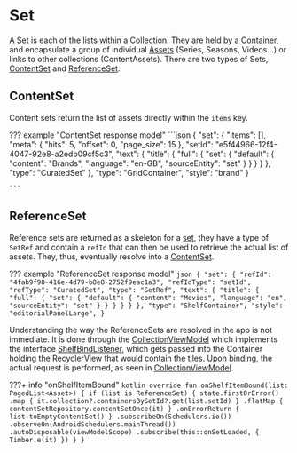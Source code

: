 # Set

A Set is each of the lists within a Collection. They are held by a [Container](../container), and encapsulate a group of individual [Assets](../asset) (Series, Seasons, Videos...) or links to other collections (ContentAssets).
There are two types of Sets, [ContentSet](#contentset) and [ReferenceSet](#referenceset).

## ContentSet

Content sets return the list of assets directly within the `items` key.

??? example "ContentSet response model"
    ```json
    {
    "set": {
        "items": [],
        "meta": {
        "hits": 5,
        "offset": 0,
        "page_size": 15
        },
        "setId": "e5f44966-12f4-4047-92e8-a2edb09cf5c3",
        "text": {
        "title": {
            "full": {
            "set": {
                "default": {
                "content": "Brands",
                "language": "en-GB",
                "sourceEntity": "set"
                }
            }
            }
        }
        },
        "type": "CuratedSet"
    },
    "type": "GridContainer",
    "style": "brand"
    }

    ```

## ReferenceSet

Reference sets are returned as a skeleton for a [set](#set), they have a type of `SetRef` and contain a `refId` that can then be used to retrieve the actual list of assets. They, thus, eventually resolve into a [ContentSet](#contentset).

??? example "ReferenceSet response model"
    ```json
    {
    "set": {
        "refId": "4fab9f98-416e-4d79-b8e8-2752f9eac1a3",
        "refIdType": "setId",
        "refType": "CuratedSet",
        "type": "SetRef",
        "text": {
        "title": {
            "full": {
            "set": {
                "default": {
                "content": "Movies",
                "language": "en",
                "sourceEntity": "set"
                }
            }
            }
        }
        }
    },
    "type": "ShelfContainer",
    "style": "editorialPanelLarge",
    }
    ```

Understanding the way the ReferenceSets are resolved in the app is not immediate. It is done through the [CollectionViewModel](https://github.bamtech.co/Android/Dmgz/blob/development/features/collections/src/main/java/com/bamtechmedia/dominguez/collections/CollectionViewModelImpl.kt) which implements the interface [ShelfBindListener](https://github.bamtech.co/Android/Dmgz/blob/development/coreContentApi/src/main/java/com/bamtechmedia/dominguez/collections/items/ShelfBindListener.kt), which gets passed into the Container holding the RecyclerView that would contain the tiles. Upon binding, the actual request is performed, as seen in [CollectionViewModel](https://github.bamtech.co/Android/Dmgz/blob/development/features/collections/src/main/java/com/bamtechmedia/dominguez/collections/CollectionViewModelImpl.kt).

???+ info "onShelfItemBound"
    ```kotlin
    override fun onShelfItemBound(list: PagedList<Asset>) {
        if (list is ReferenceSet) {
            state.firstOrError()
                .map { it.collection?.containersBySetId?.get(list.setId) }
                .flatMap { contentSetRepository.contentSetOnce(it) }
                .onErrorReturn { list.toEmptyContentSet() }
                .subscribeOn(Schedulers.io())
                .observeOn(AndroidSchedulers.mainThread())
                .autoDisposable(viewModelScope)
                .subscribe(this::onSetLoaded, { Timber.e(it) })
        }
    }
    ```

